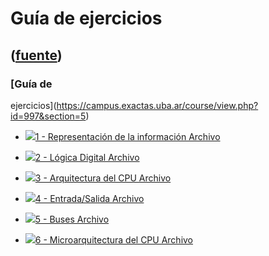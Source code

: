 # Guía de ejercicios
([fuente](https://campus.exactas.uba.ar/course/view.php?id=997&section=5))
---
### [Guía de
ejercicios](https://campus.exactas.uba.ar/course/view.php?id=997&section=5)

  - [![ ](https://campus.exactas.uba.ar/theme/image.php/aardvark/core/1524752928/f/pdf-24)1 - Representación de la información Archivo](https://campus.exactas.uba.ar/mod/resource/view.php?id=53513)

  - [![ ](https://campus.exactas.uba.ar/theme/image.php/aardvark/core/1524752928/f/pdf-24)2 - Lógica Digital Archivo](https://campus.exactas.uba.ar/mod/resource/view.php?id=53514)

  - [![ ](https://campus.exactas.uba.ar/theme/image.php/aardvark/core/1524752928/f/pdf-24)3 - Arquitectura del CPU Archivo](https://campus.exactas.uba.ar/mod/resource/view.php?id=53515)

  - [![ ](https://campus.exactas.uba.ar/theme/image.php/aardvark/core/1524752928/f/pdf-24)4 - Entrada/Salida Archivo](https://campus.exactas.uba.ar/mod/resource/view.php?id=53517)

  - [![ ](https://campus.exactas.uba.ar/theme/image.php/aardvark/core/1524752928/f/pdf-24)5 - Buses Archivo](https://campus.exactas.uba.ar/mod/resource/view.php?id=53518)

  - [![ ](https://campus.exactas.uba.ar/theme/image.php/aardvark/core/1524752928/f/pdf-24)6 - Microarquitectura del CPU Archivo](https://campus.exactas.uba.ar/mod/resource/view.php?id=53519)

